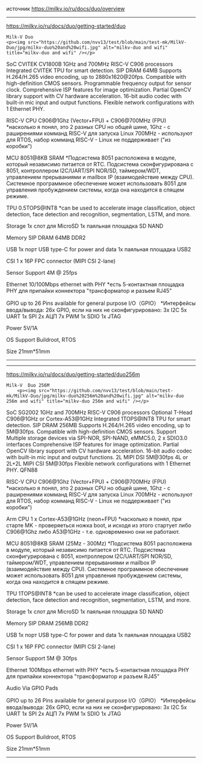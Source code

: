 источник https://milkv.io/ru/docs/duo/overview


*******************************************************************************
https://milkv.io/ru/docs/duo/getting-started/duo

	Milk-V Duo
	<p><img src="https://github.com/nvv13/test/blob/main/test-mk/MilkV-Duo/jpg/milkv-duo%20and%20wifi.jpg" alt="milkv-duo and wifi" title="milkv-duo and wifi" /></p>

SoC	CVITEK CV1800B
	1GHz and 700MHz RISC-V C906 processors
	Integrated CVITEK TPU for smart detection.
	SIP DRAM 64MB
	Supports H.264/H.265 video encoding, up to 2880x1620@20fps.
	Compatible with high-definition CMOS sensors.
	Programmable frequency output for sensor clock.
	Comprehensive ISP features for image optimization.
	Partial OpenCV library support with CV hardware acceleration.
	16-bit audio codec with built-in mic input and output functions.
	Flexible network configurations with 1 Ethernet PHY.

RISC-V CPU	C906@1Ghz (Vector+FPU)  +  C906@700MHz (FPU)
        *насколько я понял, это 2 разных CPU но общей шине,
         1Ghz - с раширениями комманд RISC-V для запуска Linux
         700MHz - используют для RTOS, набор комманд RISC-V - Linux не поддерживает ("из коробки")

MCU	8051@8KB SRAM
        *Подсистема 8051 расположена в модуле, который независимо питается от RTC. 
	Подсистема сконфигурирована с 8051, контроллером I2C/UART/SPI NOR/SD, таймером/WDT,
	управлением прерываниями и mailbox IP (взаимодействие между CPU).
	Системное программное обеспечение может использовать 8051 для управления
	пробуждением системы, когда она находится в спящем режиме.



TPU	0.5TOPS@INT8
         *can be used to accelerate image classification, object detection,
         face detection and recognition, segmentation, LSTM, and more.

Storage	1x слот для MicroSD
        1x паяльная площадка SD NAND

Memory	SIP DRAM 64MB DDR2

USB	1х порт USB type-C for power and data
        1x паяльная площадка USB2

CSI	1 x 16P FPC connector (MIPI CSI 2-lane)


Sensor Support	4M @ 25fps

Ethernet	10/100Mbps ethernet with PHY
         *есть 5-контактная площадка PHY для припайки коннектора "трансформатор и разъем RJ45"

GPIO	up to 26 Pins available for general purpose I/O（GPIO）
        *Интерфейсы ввода/вывода:
	26x GPIO, если на них не сконфигурировано:
	 3x I2C
         5x UART
         1x SPI
	 2x АЦП
         7x PWM
	 1x SDIO
         1x JTAG

Power	5V/1A

OS Support	Buildroot, RTOS

Size	21mm*51mm
*******************************************************************************

*******************************************************************************
https://milkv.io/ru/docs/duo/getting-started/duo256m

	Milk-V  Duo 256M
        <p><img src="https://github.com/nvv13/test/blob/main/test-mk/MilkV-Duo/jpg/milkv-duo%20256m%20and%20wifi.jpg" alt="milkv-duo 256m and wifi" title="milkv-duo 256m and wifi" /></p>

SoC	SG2002
	1GHz and 700MHz RISC-V C906 processors
	Optional T-Head C906@1GHz or Cortex-A53@1GHz
	Integrated 1TOPS@INT8 TPU for smart detection.
	SIP DRAM 256MB
	Supports H.264/H.265 video encoding, up to 5M@30fps.
	Compatible with high-definition CMOS sensors.
	Support Multiple storage devices via SPI-NOR, SPI-NAND, eMMC5.0, 2 x SDIO3.0 interfaces
	Comprehensive ISP features for image optimization.
	Partial OpenCV library support with CV hardware acceleration.
	16-bit audio codec with built-in mic input and output functions.
	2L MIPI DSI 5M@30fps
	4L or 2L+2L MIPI CSI 5M@30fps
	Flexible network configurations with 1 Ethernet PHY.
	QFN88

RISC-V CPU  C906@1Ghz (Vector+FPU)  +  C906@700MHz (FPU)
        *насколько я понял, это 2 разных CPU но общей шине,
         1Ghz - с раширениями комманд RISC-V для запуска Linux
         700MHz - используют для RTOS, набор комманд RISC-V - Linux не поддерживает ("из коробки")

Arm CPU	1 x Cortex-A53@1GHz (neon+FPU)
	*насколько я понял, при старте MK - проверяеться ножка boot, и исходя из этого
         стартует либо C906@1Ghz либо A53@1GHz - т.е. одновременно они не работают.

MCU	8051@8KB SRAM  (25Mz - 300Mz)
        *Подсистема 8051 расположена в модуле, который независимо питается от RTC. 
	Подсистема сконфигурирована с 8051, контроллером I2C/UART/SPI NOR/SD, таймером/WDT,
	управлением прерываниями и mailbox IP (взаимодействие между CPU).
	Системное программное обеспечение может использовать 8051 для управления
	пробуждением системы, когда она находится в спящем режиме.

TPU	1TOPS@INT8
         *can be used to accelerate image classification, object detection,
         face detection and recognition, segmentation, LSTM, and more.

Storage	1x слот для MicroSD
        1x паяльная площадка SD NAND

Memory	SIP DRAM 256MB DDR2

USB	1х порт USB type-C for power and data
        1x паяльная площадка USB2

CSI	1 x 16P FPC connector (MIPI CSI 2-lane)

Sensor Support	5M @ 30fps

Ethernet	100Mbps ethernet with PHY
         *есть 5-контактная площадка PHY для припайки коннектора "трансформатор и разъем RJ45"

Audio	Via GPIO Pads

GPIO	up to 26 Pins available for general purpose I/O（GPIO）
        *Интерфейсы ввода/вывода:
	26x GPIO, если на них не сконфигурировано:
	 3x I2C
         5x UART
         1x SPI
	 2x АЦП
         7x PWM
	 1x SDIO
         1x JTAG

Power	5V/1A

OS Support	Buildroot, RTOS

Size	21mm*51mm
*******************************************************************************






